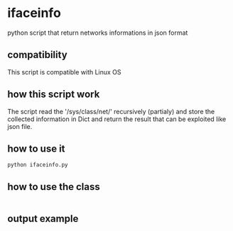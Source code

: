 # ifaceinfo
python script that return networks informations in json format

## compatibility
This script is compatible with Linux OS


## how this script work
The script read the '/sys/class/net/' recursively (partialy) and store the collected information in Dict and return the result that can be exploited like json file. 

## how to use it
```
python ifaceinfo.py
```

## how to use the class
```
```

## output example
```

```

